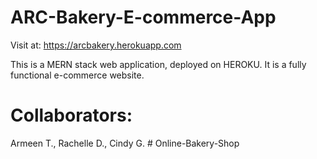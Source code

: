 # ARC-Bakery-E-commerce-App

Visit at: https://arcbakery.herokuapp.com

This is a MERN stack web application, deployed on HEROKU. It is a fully functional e-commerce website. 

# Collaborators: 
Armeen T., Rachelle D., Cindy G. 
#   O n l i n e - B a k e r y - S h o p  
 
